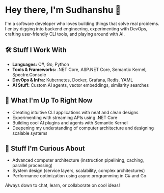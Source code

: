 # Hey there, I'm Sudhanshu 👋

I'm a software developer who loves building things that solve real problems. I enjoy digging into backend engineering, experimenting with DevOps, crafting user-friendly CLI tools, and playing around with AI.

## 🛠️ Stuff I Work With

- **Languages:** C#, Go, Python
- **Tools & Frameworks:** .NET Core, ASP.NET Core, Semantic Kernel, Spectre.Console
- **DevOps & Infra:** Kubernetes, Docker, Grafana, Redis, YAML
- **AI Stuff:** Custom AI agents, vector embeddings, similarity searches

## 🚀 What I'm Up To Right Now

- Creating intuitive CLI applications with neat and clean designs
- Experimenting with streaming APIs using .NET Core
- Building cool AI plugins and agents with Semantic Kernel
- Deepening my understanding of computer architecture and designing scalable systems

## 🌱 Stuff I'm Curious About

- Advanced computer architecture (instruction pipelining, caching, parallel processing)
- System design (service layers, scalability, complex architectures)
- Performance optimization using async programming in C# and Go

Always down to chat, learn, or collaborate on cool ideas!

